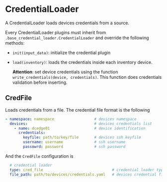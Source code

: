 # CredentialLoader

A CredentialLoader loads devices credentials from a source.

Every CredentialLoader plugins must inherit from `.base_credential_loader.CredentialLoader` and override the following methods:
- `init(input_data)`: initialize the credential plugin
- `load(inventory)`: loads the credentials inside each inventory device.

    **Attention**: set device credentials using the function `write_credentials(device, credentials)`.
    This function does credentials validation before inserting.

## CredFile
Loads credentials from a file.
The credential file format is the following
```yaml
- namespace: namespace                  # devices namespace
  devices:                              # devices credentials list
    - name: dcedge01                    # device identification
      credentials:
        keyfile: path/to/key/file       # devices ssh keyfile
        username: username              # ssh username
        passowrd: password              # ssh password
```
And the `CredFile` configuration is
```yaml
  # credential loader
  type: cred_file                               # credential loader type
  file_path: path/to/devices/credentials.yaml   # devices credential file path
```
